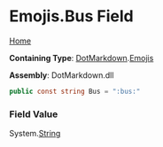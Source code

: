 # Emojis\.Bus Field

[Home](../../../README.md)

**Containing Type**: [DotMarkdown](../../README.md)\.[Emojis](../README.md)

**Assembly**: DotMarkdown\.dll

```csharp
public const string Bus = ":bus:"
```

### Field Value

System\.[String](https://docs.microsoft.com/en-us/dotnet/api/system.string)